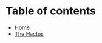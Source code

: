 # Table of contents

* [Home](https://app.gitbook.com/o/VsVf6QYbujtK3bbu8h6e/s/STsfN9kt7PNAJfbb2ed1/)
* [The Hactus](README.md)
